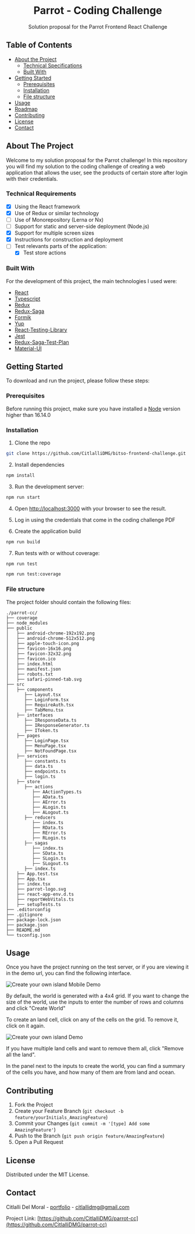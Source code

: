 <!-- PRESENTATION -->
<br />
<p align="center">
  <h1 align="center">Parrot - Coding Challenge</h1>

  <p align="center">
    Solution proposal for the Parrot Frontend React Challenge
  </p>
</p>

<!-- TABLE OF CONTENTS -->

## Table of Contents

-   [About the Project](#about-the-project)
    -   [Technical Specifications](#technical-specifications)
    -   [Built With](#built-with)
-   [Getting Started](#getting-started)
    -   [Prerequisites](#prerequisites)
    -   [Installation](#installation)
    -   [File structure](#file-structure)
-   [Usage](#usage)
-   [Roadmap](#roadmap)
-   [Contributing](#contributing)
-   [License](#license)
-   [Contact](#contact)

<!-- ABOUT THE PROJECT -->

## About The Project

Welcome to my solution proposal for the Parrot challenge! In this repository you will find my solution to the coding challenge of creating a web application that allows the user, see the products of certain store after login with their credentials.

### Technical Requirements

-   [x] Using the React framework
-   [x] Use of Redux or similar technology
-   [ ] Use of Monorepository (Lerna or Nx)
-   [ ] Support for static and server-side deployment (Node.js)
-   [x] Support for multiple screen sizes
-   [x] Instructions for construction and deployment
-   [ ] Test relevants parts of the application:
    -   [x] Test store actions

### Built With

For the development of this project, the main technologies I used were:

-   [React](https://reactjs.org/)
-   [Typescript](https://www.typescriptlang.org/)
-   [Redux](https://redux.js.org/)
-   [Redux-Saga](https://redux-saga.js.org/)
-   [Formik](https://formik.org/)
-   [Yup](https://www.npmjs.com/package/yup)
-   [React-Testing-Library](https://testing-library.com/docs/react-testing-library/intro/)
-   [Jest](https://jestjs.io/)
-   [Redux-Saga-Test-Plan](http://redux-saga-test-plan.jeremyfairbank.com/)
-   [Material-UI](https://mui.com/)

<!-- GETTING STARTED -->

## Getting Started

To download and run the project, please follow these steps:

### Prerequisites

Before running this project, make sure you have installed a [Node](https://nodejs.org/) version higher than 16.14.0

### Installation

1. Clone the repo

```sh
git clone https://github.com/CitlalliDMG/bitso-frontend-challenge.git
```

2. Install dependencies

```sh
npm install
```

3. Run the development server:

```sh
npm run start
```

4. Open [http://localhost:3000](http://localhost:3000) with your browser to see the result.

5. Log in using the credentials that come in the coding challenge PDF

6. Create the application build

```sh
npm run build
```

7. Run tests with or without coverage:

```sh
npm run test
```

```sh
npm run test:coverage
```

### File structure

The project folder should contain the following files:

```text
./parrot-cc/
├── coverage
├── node_modules
├── public
│   ├── android-chrome-192x192.png
│   ├── android-chrome-512x512.png
│   ├── apple-touch-icon.png
│   ├── favicon-16x16.png
│   ├── favicon-32x32.png
│   ├── favicon.ico
│   ├── index.html
│   ├── manifest.json
│   ├── robots.txt
│   ├── safari-pinned-tab.svg
├── src
│   ├── components
│      ├── Layout.tsx
│      ├── LoginForm.tsx
│      ├── RequireAuth.tsx
│      ├── TabMenu.tsx
│   ├── interfaces
│      ├── IResponseData.ts
│      ├── IResponseGenerator.ts
│      ├── IToken.ts
│   ├── pages
│      ├── LoginPage.tsx
│      ├── MenuPage.tsx
│      ├── NotFoundPage.tsx
│   ├── services
│      ├── constants.ts
│      ├── data.ts
│      ├── endpoints.ts
│      ├── login.ts
│   ├── store
│      ├── actions
│         ├── AActionTypes.ts
│         ├── AData.ts
│         ├── AError.ts
│         ├── ALogin.ts
│         ├── ALogout.ts
│      ├── reducers
│         ├── index.ts
│         ├── RData.ts
│         ├── RError.ts
│         ├── RLogin.ts
│      ├── sagas
│         ├── index.ts
│         ├── SData.ts
│         ├── SLogin.ts
│         ├── SLogout.ts
│      ├── index.ts
│   ├── App.test.tsx
│   ├── App.tsx
│   ├── index.tsx
│   ├── parrot-logo.svg
│   ├── react-app-env.d.ts
│   ├── reportWebVitals.ts
│   ├── setupTests.ts
├── .editorconfig
├── .gitignore
├── package-lock.json
├── package.json
├── README.md
└── tsconfig.json

```

<!-- USAGE EXAMPLES -->

## Usage

Once you have the project running on the test server, or if you are viewing it in the demo url, you can find the following interface.

![Create your own island Mobile Demo](create-your-own-island-mobile-demo.png)

By default, the world is generated with a 4x4 grid. If you want to change the size of the world, use the inputs to enter the number of rows and columns and click "Create World"

To create an land cell, click on any of the cells on the grid. To remove it, click on it again.

![Create your own island Demo](create-your-own-island-demo.png)

If you have multiple land cells and want to remove them all, click "Remove all the land".

In the panel next to the inputs to create the world, you can find a summary of the cells you have, and how many of them are from land and ocean.

<!-- CONTRIBUTING -->

## Contributing

1. Fork the Project
2. Create your Feature Branch (`git checkout -b feature/yourInitials_AmazingFeature`)
3. Commit your Changes (`git commit -m '[type] Add some AmazingFeature'`)
4. Push to the Branch (`git push origin feature/AmazingFeature`)
5. Open a Pull Request

<!-- LICENSE -->

## License

Distributed under the MIT License.

<!-- CONTACT -->

## Contact

Citlalli Del Moral - [portfolio](https://citlallidmg.github.io/) - citlallidmg@gmail.com

Project Link: [https://github.com/CitlalliDMG/parrot-cc](https://github.com/CitlalliDMG/parrot-cc)
